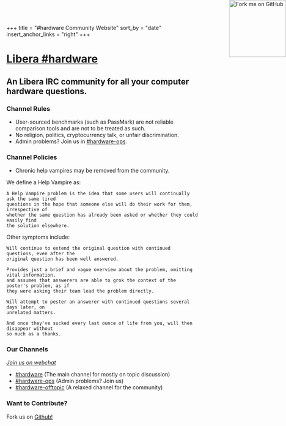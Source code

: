 +++
title = "#hardware Community Website"
sort_by = "date"
insert_anchor_links = "right"
+++

# [Libera #hardware](ircs://irc.libera.chat:6697##hardware)

## An Libera IRC community for all your computer hardware questions.

### Channel Rules
- User-sourced benchmarks (such as PassMark) are not reliable comparison tools and are not to be treated as such. 
- No religion, politics, cryptocurrency talk, or unfair discrimination. 
- Admin problems? Join us in [#hardware-ops](ircs://irc.libera.chat:6697#hardware-ops).

### Channel Policies

- Chronic help vampires may be removed from the community.

We define a Help Vampire as:

    A Help Vampire problem is the idea that some users will continually ask the same tired
    questions in the hope that someone else will do their work for them, irrespective of
    whether the same question has already been asked or whether they could easily find
    the solution elsewhere.

Other symptoms include:

    Will continue to extend the original question with continued questions, even after the
    original question has been well answered.

    Provides just a brief and vague overview about the problem, omitting vital information,
    and assumes that answerers are able to grok the context of the poster's problem, as if
    they were asking their team lead the problem directly.

    Will attempt to pester an answerer with continued questions several days later, on 
    unrelated matters.

    And once they've sucked every last ounce of life from you, will then disappear without
    so much as a thanks.


### Our Channels

[_Join us on webchat_](https://web.libera.chat/?startupOptions.channel=#hardware)
- [#hardware](ircs://irc.libera.chat:6697#hardware) (The main channel for mostly on topic discussion)
- [#hardware-ops](ircs://irc.libera.chat:6697#hardware-ops) (Admin problems? Join us)
- [#hardware-offtopic](ircs://irc.libera.chat:6697#hardware-offtopic) (A relaxed channel for the community)

### Want to Contribute?

Fork us on [Github!](https://github.com/libera-hardware/website)

  <a href="https://github.com/libera-hardware/website" style="position: absolute;top: 0;right: 0;"><img loading="lazy" width="149" height="149" src="https://github.blog/wp-content/uploads/2008/12/forkme_right_red_aa0000.png?resize=149%2C149" class="attachment-full size-full" alt="Fork me on GitHub" data-recalc-dims="1"></a>